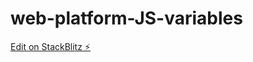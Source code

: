 # web-platform-JS-variables

[Edit on StackBlitz ⚡️](https://stackblitz.com/edit/web-platform-u9ftux)